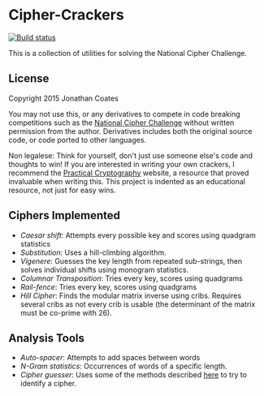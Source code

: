 # Cipher-Crackers
[![Build status](https://ci.appveyor.com/api/projects/status/xml5w9y00myb22p0/branch/master)](https://ci.appveyor.com/project/SquidDev/cipher-crackers/branch/master)

This is a collection of utilities for solving the National Cipher Challenge.

## License
Copyright 2015 Jonathan Coates

You may not use this, or any derivatives to compete in code breaking competitions such as the [National Cipher Challenge](http://www.cipher.maths.soton.ac.uk/) without written permission from the author. Derivatives includes both the original source code, or code ported to other languages.

Non legalese: Think for yourself, don't just use someone else's code and thoughts to win! If you are interested in writing your own crackers, I recommend the [Practical Cryptography](http://practicalcryptography.com/cryptanalysis/) website, a resource that proved invaluable when writing this. This project is indented as an educational resource, not just for easy wins.

## Ciphers Implemented
 - *Caesar shift*: Attempts every possible key and scores using quadgram statistics
 - *Substitution*: Uses a hill-climbing algorithm.
 - *Vigenere*: Guesses the key length from repeated sub-strings, then solves individual shifts using monogram statistics.
 - *Columnar Transposition*: Tries every key, scores using quadgrams
 - *Rail-fence*: Tries every key, scores using quadgrams
 - *Hill Cipher*: Finds the modular matrix inverse using cribs. Requires several cribs as not every crib is usable (the determinant of the matrix must be co-prime with 26).

## Analysis Tools
 - *Auto-spacer*: Attempts to add spaces between words
 - *N-Gram statistics*: Occurrences of words of a specific length.
 - *Cipher guesser*: Uses some of the methods described [here](http://practicalcryptography.com/cryptanalysis/text-characterisation/identifying-unknown-ciphers/) to try to identify a cipher.
